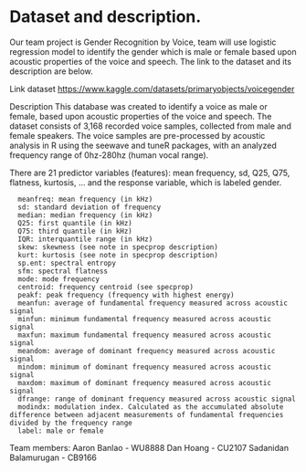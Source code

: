 # Dataset and description.

Our team project is Gender Recognition by Voice,  team will use logistic regression model to identify the gender which is male or female based upon acoustic properties of the voice and speech. The link to the dataset and its description are below. 

Link dataset
https://www.kaggle.com/datasets/primaryobjects/voicegender

Description
This database was created to identify a voice as male or female, based upon acoustic properties of the voice and speech. The dataset consists of 3,168 recorded voice samples, collected from male and female speakers. The voice samples are pre-processed by acoustic analysis in R using the seewave and tuneR packages, with an analyzed frequency range of 0hz-280hz (human vocal range). 

There are 21 predictor variables (features):  mean frequency, sd, Q25, Q75, flatness, kurtosis, …  and the response variable, which is labeled gender. 

      meanfreq: mean frequency (in kHz)
      sd: standard deviation of frequency
      median: median frequency (in kHz)
      Q25: first quantile (in kHz)
      Q75: third quantile (in kHz)
      IQR: interquantile range (in kHz)
      skew: skewness (see note in specprop description)
      kurt: kurtosis (see note in specprop description)
      sp.ent: spectral entropy
      sfm: spectral flatness
      mode: mode frequency
      centroid: frequency centroid (see specprop)
      peakf: peak frequency (frequency with highest energy)
      meanfun: average of fundamental frequency measured across acoustic signal
      minfun: minimum fundamental frequency measured across acoustic signal
      maxfun: maximum fundamental frequency measured across acoustic signal
      meandom: average of dominant frequency measured across acoustic signal
      mindom: minimum of dominant frequency measured across acoustic signal
      maxdom: maximum of dominant frequency measured across acoustic signal
      dfrange: range of dominant frequency measured across acoustic signal
      modindx: modulation index. Calculated as the accumulated absolute difference between adjacent measurements of fundamental frequencies divided by the frequency range
      label: male or female

Team members: 
Aaron Banlao - WU8888
Dan Hoang - CU2107
Sadanidan Balamurugan - CB9166
